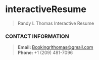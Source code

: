 # interactiveResume

> Randy L Thomas Interactive Resume

### CONTACT INFORMATION
> <b>Email: </b> Bookingrlthomas@gmail.com <br />
  <b>Phone: </b> +1 (209) 481-7096  <br/>